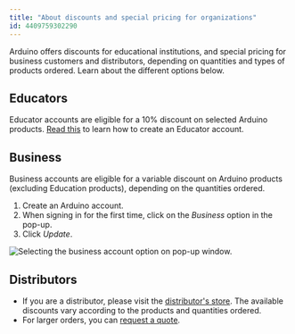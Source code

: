 ```yaml
---
title: "About discounts and special pricing for organizations"
id: 4409759302290
---
```


Arduino offers discounts for educational institutions, and special pricing for business customers and distributors, depending on quantities and types of products ordered. Learn about the different options below.

## Educators

Educator accounts are eligible for a 10% discount on selected Arduino products. [Read this](https://store.arduino.cc/pages/educators) to learn how to create an Educator account.

## Business

Business accounts are eligible for a variable discount on Arduino products (excluding Education products), depending on the quantities ordered.

1. Create an Arduino account.
2. When signing in for the first time, click on the *Business* option in the pop-up.
3. Click *Update*.

![Selecting the business account option on pop-up window.](img/Discounts_Business.png)

## Distributors

- If you are a distributor, please visit the [distributor's store](https://distribution.arduino.cc/). The available discounts vary according to the products and quantities ordered.
- For larger orders, you can [request a quote](https://support.arduino.cc/hc/en-us/articles/360022125620).
